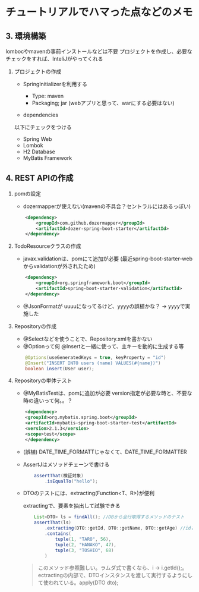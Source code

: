 # チュートリアルでハマった点などのメモ

## 3. 環境構築

lombocやmavenの事前インストールなどは不要
プロジェクトを作成し、必要なチェックをすれば、InteliJがやってくれる

1. プロジェクトの作成
    * SpringInitializerを利用する
      * Type: maven
      * Packaging; jar (webアプリと思って、warにする必要はない)

    * dependencies

    以下にチェックをつける
      * Spring Web
      * Lombok
      * H2 Database
      * MyBatis Framework

## 4. REST APIの作成

1. pomの設定
    * dozermapperが使えない(mavenの不具合？セントラルにはあるっぽい)

    ```xml
        <dependency>
            <groupId>com.github.dozermapper</groupId>
            <artifactId>dozer-spring-boot-starter</artifactId>
        </dependency>
    ```

1. TodoResourceクラスの作成
    * javax.validationは、pomにて追加が必要
    (最近spring-boot-starter-webからvalidationが外されたため)

    ```xml
        <dependency>
            <groupId>org.springframework.boot</groupId>
            <artifactId>spring-boot-starter-validation</artifactId>
        </dependency>
    ```

    * @JsonFormatが uuuuになってるけど、yyyyの誤植かな？ -> yyyyで実施した

1. Repositoryの作成
    * @Selectなどを使うことで、Repository.xmlを書かない
    * @Optionって何
    @Insertと一緒に使って、主キーを動的に生成する等

    ```java
        @Options(useGeneratedKeys = true, keyProperty = "id")
        @Insert("INSERT INTO users (name) VALUES(#{name})")
        boolean insert(User user);
    ```

1. Repositoryの単体テスト
    * @MyBatisTestは、pomに追加が必要
    version指定が必要な時と、不要な時の違いって何。。？

    ```xml
        <dependency>
        <groupId>org.mybatis.spring.boot</groupId>
        <artifactId>mybatis-spring-boot-starter-test</artifactId>
        <version>2.1.3</version>
        <scope>test</scope>
        </dependency>
    ```

    * (誤植) DATE_TIME_FORMATTじゃなくて、DATE_TIME_FORMATTER

    * AssertJはメソッドチェーンで書ける

        ```java
            assertThat(検証対象)
                .isEqualTo("hello");
        ```

    * DTOのテストには、extracting(Function<T、R>)が便利

        extractingで、要素を抽出して試験できる

        ```java
            List<DTO> ls = findAll(); //DBから全行取得するメソッドのテスト
            assertThat(ls)
                .extracting(DTO::getId, DTO::getName, DTO::getAge) //idと、nameと、ageだけ試験する
                .contains(
                    tuple(1, "TARO", 56),
                    tuple(2, "HANAKO", 47),
                    tuple(3, "TOSHIO", 68)
                )  
        ```

        > このメソッド参照難しい。ラムダ式で書くなら、i -> i.getId();。
        ectractingの内部で、DTOインスタンスを渡して実行するようにして使われている。apply(DTO dto);
